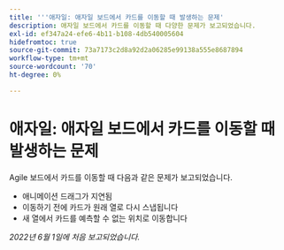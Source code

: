 ```yaml
---
title: '''애자일: 애자일 보드에서 카드를 이동할 때 발생하는 문제'
description: 애자일 보드에서 카드를 이동할 때 다양한 문제가 보고되었습니다.
exl-id: ef347a24-efe6-4b11-b108-4db540005604
hidefromtoc: true
source-git-commit: 73a7173c2d8a92d2a06285e99138a555e8687894
workflow-type: tm+mt
source-wordcount: '70'
ht-degree: 0%

---
```


# 애자일: 애자일 보드에서 카드를 이동할 때 발생하는 문제

Agile 보드에서 카드를 이동할 때 다음과 같은 문제가 보고되었습니다.

* 애니메이션 드래그가 지연됨
* 이동하기 전에 카드가 원래 열로 다시 스냅됩니다
* 새 열에서 카드를 예측할 수 없는 위치로 이동합니다

_2022년 6월 1일에 처음 보고되었습니다._
